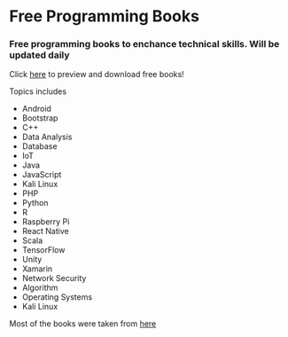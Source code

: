 # Free Programming Books

### Free programming books to enchance technical skills. Will be updated daily 

Click [here](https://app.box.com/v/free-programming-books) to preview and download free books!

Topics includes
* Android
* Bootstrap
* C++
* Data Analysis
* Database
* IoT
* Java
* JavaScript
* Kali Linux
* PHP
* Python
* R
* Raspberry Pi
* React Native
* Scala
* TensorFlow
* Unity
* Xamarin
* Network Security
* Algorithm
* Operating Systems
* Kali Linux

Most of the books were taken from [here](https://www.packtpub.com/packt/offers/free-learning)

